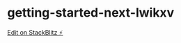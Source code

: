 # getting-started-next-lwikxv

[Edit on StackBlitz ⚡️](https://stackblitz.com/edit/getting-started-next-lwikxv)